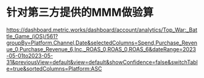 # 针对第三方提供的MMM做验算

https://dashboard.metric.works/dashboard/account/analytics/Top_War:_Battle_Game_(iOS)/561?groupBy=Platform,Channel,Date&selectedColumns=Spend,Purchase_Revenue_0,Purchase_Revenue_6,Inc._ROAS_0,ROAS_0,ROAS_6&dateRange=2023-05-01to2023-05-31&previousView=default&view=default&showConfidence=false&switchTable=true&sortedColumns=Platform:ASC